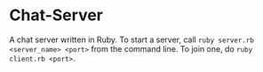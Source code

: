 # Chat-Server
A chat server written in Ruby.
To start a server, call `ruby server.rb <server_name> <port>` from the command line. To join one, do `ruby client.rb <port>`.

